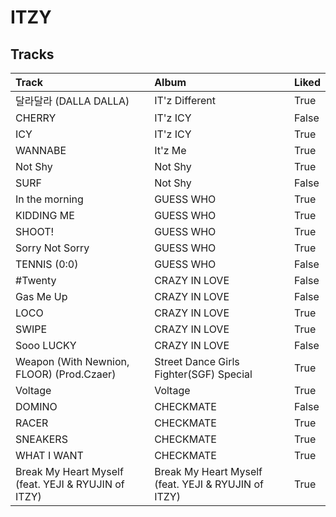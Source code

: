# ITZY

## Tracks

| Track                                               | Album                                               | Liked   |
|:----------------------------------------------------|:----------------------------------------------------|:--------|
| 달라달라 (DALLA DALLA)                                  | IT'z Different                                      | True    |
| CHERRY                                              | IT'z ICY                                            | False   |
| ICY                                                 | IT'z ICY                                            | True    |
| WANNABE                                             | It'z Me                                             | True    |
| Not Shy                                             | Not Shy                                             | True    |
| SURF                                                | Not Shy                                             | False   |
| In the morning                                      | GUESS WHO                                           | True    |
| KIDDING ME                                          | GUESS WHO                                           | True    |
| SHOOT!                                              | GUESS WHO                                           | True    |
| Sorry Not Sorry                                     | GUESS WHO                                           | True    |
| TENNIS (0:0)                                        | GUESS WHO                                           | False   |
| #Twenty                                             | CRAZY IN LOVE                                       | False   |
| Gas Me Up                                           | CRAZY IN LOVE                                       | False   |
| LOCO                                                | CRAZY IN LOVE                                       | True    |
| SWIPE                                               | CRAZY IN LOVE                                       | True    |
| Sooo LUCKY                                          | CRAZY IN LOVE                                       | False   |
| Weapon (With Newnion, FLOOR) (Prod.Czaer)           | Street Dance Girls Fighter(SGF) Special             | True    |
| Voltage                                             | Voltage                                             | True    |
| DOMINO                                              | CHECKMATE                                           | False   |
| RACER                                               | CHECKMATE                                           | True    |
| SNEAKERS                                            | CHECKMATE                                           | True    |
| WHAT I WANT                                         | CHECKMATE                                           | True    |
| Break My Heart Myself (feat. YEJI & RYUJIN of ITZY) | Break My Heart Myself (feat. YEJI & RYUJIN of ITZY) | True    |
